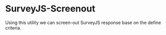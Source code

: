 # SurveyJS-Screenout
Using this utility we can screen-out SurveyJS response base on the define criteria.
